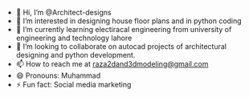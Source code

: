 - 👋 Hi, I’m @Architect-designs
- 👀 I’m interested in designing house floor plans and in python coding
- 🌱 I’m currently learning electiracal engineering from university of engineering and technology lahore
- 💞️ I’m looking to collaborate on  autocad projects of architectural designing and python development.
- 📫 How to reach me at raza2dand3dmodeling@gmail.com
- 😄 Pronouns:  Muhammad 
- ⚡ Fun fact: Social media marketing 
<!---
Architect-designs/Architect-designs is a ✨ special ✨ repository because its `README.md` (this file) appears on your GitHub profile.
You can click the Preview link to take a look at your changes.
--->
